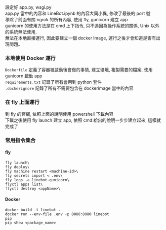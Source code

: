 設定好 app.py, wsgi.py\
app.py 當中的內容和 LineBot.ipynb 的內容大同小異, 修改了最後的 port 號\
移除了前面有關 ngrok 的所有內容, 使用 fly, gunicorn 建立 app\
gunicorn 的使用方法是在 cmd 上下指令, 只不過因為操作系統的關係, Unix 以外的系統無法使用,\
無法在本地直接運行, 因此要建立一個 docker Image, 運行之後才會知道是否有出現問題。

### 本地使用 Docker 運行

`Dockerfile` 定義了容器被啟動後會做的事情, 建立環境, 複製需要的檔案, 使用 gunicorn 啟動 app\
`requirements.txt` 記錄了所有會用到 python 套件\
`.dockerignore` 記錄了所有不需要包含在 dockerimage 當中的內容

### 在 fly 上面運行

到 fly 的官網, 依照上面的說明使用 powershell 下載內容\
下載之後使用 fly launch 建立 app, 依照 cmd 給出的說明一步步建立起來, 這樣就完成了

### 常用指令集合

#### fly

```
fly launch\
fly deploy\
fly machine restart <machine-id>\
fly secrets import < .env\
fly logs -a linebot-gunicorn\
flyctl apps list\
flyctl destroy <appName>\
```

#### Docker

```
docker build -t linebot .
docker run --env-file .env -p 8080:8080 linebot
pip
pip show <package_name>
```
